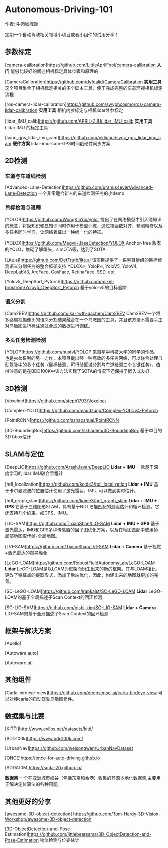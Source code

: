 # Autonomous-Driving-101

作者: 牛肉咖喱饭 

定期一个自动驾驶相关领域小项目或者小组件的试用分享！

## 参数标定

[camera-calibration]https://github.com/LittleAprilFool/camera-calibration
**入门** 能够比较好的阐述相机标定具体步骤和原理的

[CameraCalibration]https://github.com/dyfcalid/CameraCalibration
**实用工具** 这个项目集合了相机标定相关的多个脚本工具，便于完成完整的车载环视相机标定流程

[ros-camera-lidar-calibration]https://github.com/swyphcosmo/ros-camera-lidar-calibration
**实用工具** 相机内参标定与相机lidar外参标定

[lidar_IMU_calib]https://github.com/APRIL-ZJU/lidar_IMU_calib
**实用工具** Lidar IMU 的标定工具

[sync_gps_lidar_imu_cam]https://github.com/nkliuhui/sync_gps_lidar_imu_cam
**硬件方案** lidar-imu-cam-GPS时间戳硬件同步方案

## 2D检测

### 车道与车道线检测
[Advanced-Lane-Detection]https://github.com/uranus4ever/Advanced-Lane-Detection
一个非常适合新人的车道检测任务的小demo

### 目标检测与追踪

[YOLOR]https://github.com/WongKinYiu/yolor
提出了在网络模型中引入隐知识的概念，将隐知识和显知识同时作用于模型训练，通过核函数对齐，预测精修以及多任务同时学习，让网络表征出一种统一化的特征。

[YOLOX]https://github.com/Megvii-BaseDetection/YOLOX
Anchor-free 版本的YOLO，堆砌了解耦头，simOTA等，达到了SOTA

[Lite.ai]https://github.com/DefTruth/lite.ai
该项目提供了一系列轻量级的目标检测语义分割任务的整合框架支持 YOLOX🔥, YoloR🔥, YoloV5, YoloV4, DeepLabV3, ArcFace, CosFace, RetinaFace, SSD, etc.

[Yolov5_DeepSort_Pytorch]https://github.com/mikel-brostrom/Yolov5_DeepSort_Pytorch
基于yolo-v5的目标追踪

### 语义分割

[Cam2BEV]https://github.com/ika-rwth-aachen/Cam2BEV
Cam2BEV一个将多路周视摄像头的语义分割结果融合在一个鸟瞰图的工具，并且该方法不需要手工对鸟瞰图进行标注通过合成的数据进行训练。

### 多头任务检测检测

[YOLOP]https://github.com/hustvl/YOLOP
来自华中科技大学的同学的作品，也是yolo系列的另一力作，本项目提出额一种高效的多任务网络，可以联合处理自动驾驶中的多个任务（目标检测，可行驶区域分割与车道检测三个关键任务），值得注意的是在BDD100K中该方法实现了SOTA的情况下还保持了嵌入式友好。

## 3D检测
[Voxelnet]https://github.com/steph1793/Voxelnet

[Complex-YOLO]https://github.com/maudzung/Complex-YOLOv4-Pytorch

[PointRCNN]https://github.com/sshaoshuai/PointRCNN

[3D-BoundingBox]https://github.com/skhadem/3D-BoundingBox
基于单目的3D bbox估计
## SLAM与定位
[DeepLIO]https://github.com/ArashJavan/DeepLIO
**Lidar + IMU** 一款基于深度学习的lidar IMU融合里程计

[hdl_localization]https://github.com/koide3/hdl_localization
**Lidar + IMU** 基于卡尔曼滤波的位置估计使用了激光雷达，IMU, 可以做到实时估计。

[hdl_graph_slam]https://github.com/koide3/hdl_graph_slam
**Lidar + IMU + GPS** 它基于三维图形SLAM，具有基于NDT扫描匹配的测距估计和循环检测。它还支持几个约束，如GPS、IMU。

[LIO-SAM]https://github.com/TixiaoShan/LIO-SAM
**Lidar + IMU + GPS** 基于激光雷达，IMU和GPS多种传感器的因子图优化方案，以及在帧图匹配中使用帧-局部地图取代帧-全局地图。

[LVI-SAM]https://github.com/TixiaoShan/LVI-SAM
**Lidar + Camera** 基于视觉+激光雷达的惯导融合

[LeGO-LOAM]https://github.com/RobustFieldAutonomyLab/LeGO-LOAM
**Lidar** LeGO-LOAM是以LOAM为框架而衍生出来的新的框架。其与LOAM相比，更改了特征点的提取形式，添加了后端优化，因此，构建出来的地图就更加的完善。

[SC-LeGO-LOAM]https://github.com/irapkaist/SC-LeGO-LOAM
**Lidar** LeGO-LOAM的基于全局描述子Scan Context的回环检测

[SC-LIO-SAM]https://github.com/gisbi-kim/SC-LIO-SAM
**Lidar + Camera** LIO-SAM的基于全局描述子Scan Context的回环检测

## 框架与解决方案

[Apollo]

[Autoware.auto]

[Autoware.ai]


## 其他组件

[Carla-birdeye-view]https://github.com/deepsense-ai/carla-birdeye-view
可以对接carla的自动驾驶鸟瞰图组件。

## 数据集与比赛
[KITTI]http://www.cvlibs.net/datasets/kitti/

[BDD100k]https://www.bdd100k.com/

[UrbanNav]https://github.com/weisongwen/UrbanNavDataset

[ONCE]https://once-for-auto-driving.github.io

[SODA10M]https://soda-2d.github.io/

**数据集** 一个在亚洲城市峡谷（包括东京和香港）收集的开源本地化数据集,主要用于解决定位算法的各种问题。

## 其他更好的分享

[awesome-3D-object-detection] https://github.com/Tom-Hardy-3D-Vision-Workshop/awesome-3D-object-detection

[3D-ObjectDetection-and-Pose-Estimation]https://github.com/littlebearsama/3D-ObjectDetection-and-Pose-Estimation
物体检测与位姿估计
